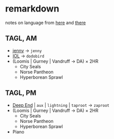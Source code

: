 # remarkdown 

notes on language from [here](https://www.youtube.com/c/JenniferTehraud/playlists) and [there](https://icelandiconline.com/)

## TAGL, AM

* [jenny](https://www.youtube.com/c/JenniferTehraud/playlists)  →  `jenny`
* [IOL](https://icelandiconline.com/) →  `dodobird`
* (Loomis | Gurney | Vandruff →  DA) × 2HR
    - City Seals
    - Norse Pantheon
    - Hyperborean Sprawl

## TAGL, PM 

* [Deep End](https://coq.inria.fr/documentation) | `aux` | `lightning` | `taproot` →  `zaproot` 
* (Loomis | Gurney | Vandruff →  DA) × 2HR
    - City Seals
    - Norse Pantheon
    - Hyperborean Sprawl
* Piano


